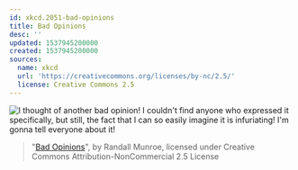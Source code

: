 ```yaml
---
id: xkcd.2051-bad-opinions
title: Bad Opinions
desc: ''
updated: 1537945200000
created: 1537945200000
sources:
  name: xkcd
  url: 'https://creativecommons.org/licenses/by-nc/2.5/'
  license: Creative Commons 2.5
---
```

![I thought of another bad opinion! I couldn't find anyone who expressed it specifically, but still, the fact that I can so easily imagine it is infuriating! I'm gonna tell everyone about it!](https://imgs.xkcd.com/comics/bad_opinions.png)
> "[Bad Opinions](https://xkcd.com/2051/)", by Randall Munroe, licensed under Creative Commons Attribution-NonCommercial 2.5 License
